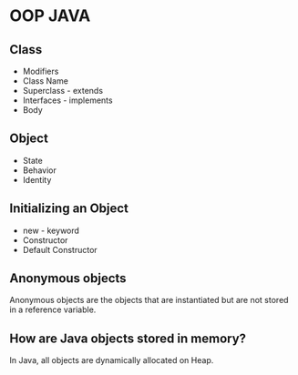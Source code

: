 # OOP JAVA

## Class
* Modifiers
* Class Name
* Superclass - extends
* Interfaces - implements
* Body

## Object
* State
* Behavior
* Identity

## Initializing an Object
* new - keyword
* Constructor
* Default Constructor

## Anonymous objects
Anonymous objects are the objects that are instantiated but are not stored in a reference variable.

## How are Java objects stored in memory?
In Java, all objects are dynamically allocated on Heap.
